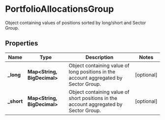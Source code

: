 

# PortfolioAllocationsGroup

Object containing values of positions sorted by long/short and Sector Group.

## Properties

| Name | Type | Description | Notes |
|------------ | ------------- | ------------- | -------------|
|**_long** | **Map&lt;String, BigDecimal&gt;** | Object containing value of long positions in the account aggregated by Sector Group. |  [optional] |
|**_short** | **Map&lt;String, BigDecimal&gt;** | Object containing value of short positions in the account aggregated by Sector Group. |  [optional] |



